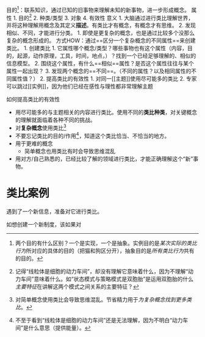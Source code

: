目的[^3]：联系知识，通过已知的旧事物来理解未知的新事物，进一步形成概念。
属性
	1. 目的[^1]
	2. 种类/类型
	3. 对象
	4. 有效性
意义
	1. 大脑通过进行类比理解世界，并将这种理解用概念及其定义**描述**。有类比才有概念，有概念才有思维。
	2. 发现相似、不同，才能进行分类。
		1. 即使是更复杂的概念，也是通过比较多个没那么复杂的概念形成的。
方式HOW：通过==区分一个复杂概念的不同属性==来创建类比。
	1. 创建类比
		1. 它属性哪个概念/类型？哪些事物也有这个属性（内容，目的，起源，动作原理，工具，时间，地点，）？找到一个已经足够理解的、相似的信息模型。
		2. 围绕这个属性，有什么==相似==属性？是否这个属性往往与某个属性一起出现？
		3. 发现两个概念的==不同==。（不同的属性？以及相同属性的不同属性值？）
	2. 提高类比的有效性
		1. 对同一[[主题]]使用尽可能多的类比
		2. 专家可以跳过[[实例]]，因为他们已经在感性与理性都非常理解主题

如何提高类比的有效性
- 用尽可能多的与主题相关的内容进行类比。使用不同的**类比种类**，对关键概念的理解就面临着各种不同的挑战。
- 对**复杂概念**使用类比[^2]
- 不要忘记类比的目的/作用[^4]，知道这个类比恰当、不恰当的地方。
- 用于更难的概念
	- 简单概念也用类比有时会导致思维混乱
- 用对方/自己熟悉的，已经比较了解的领域进行类比，才能正确理解这个“新”事物。

#  类比案例
遇到了一个新信息，准备对它进行类比。

如想创建一个新制度，该如果对

[^1]: 记得“线粒体是细胞的动力车间”，却没有理解它意味着什么，因为不理解“动力车间”意味着什么。如“状态模式与策略模式是双胞胎”是运用双胞胎的什么*主要特征*在讲解这两个模式之间关系的主要特征？
[^2]: 对简单概念使用类比会导致思维混乱。节省精力用于*为复杂概念找到更多类比*。
[^3]: 两个目的有什么区别？一个是实现，一个是抽象。实例目的是*某次实际的类比行为*所对应的具体的目的（把猫和狗区分开），抽象目的是*所有类比行为*共有的目的。
[^4]: 不至于看到“线粒体是细胞的动力车间”还是无法理解，因为不明白“动力车间”是什么意思（提供能量）。